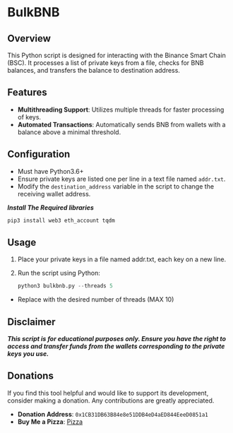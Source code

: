 # BulkBNB

## Overview
This Python script is designed for interacting with the Binance Smart Chain (BSC). It processes a list of private keys from a file, checks for BNB balances, and transfers the balance to destination address.

## Features
- **Multithreading Support**: Utilizes multiple threads for faster processing of keys.
- **Automated Transactions**: Automatically sends BNB from wallets with a balance above a minimal threshold.

## Configuration

- Must have Python3.6+
- Ensure private keys are listed one per line in a text file named `addr.txt`.
- Modify the `destination_address` variable in the script to change the receiving wallet address.

***Install The Required libraries***

   ```bash
   pip3 install web3 eth_account tqdm
   ```
## Usage

1. Place your private keys in a file named addr.txt, each key on a new line.
2. Run the script using Python:

   ```python
   python3 bulkbnb.py --threads 5
   ```
- Replace with the desired number of threads (MAX 10)

## Disclaimer
***This script is for educational purposes only. Ensure you have the right to access and transfer funds from the wallets corresponding to the private keys you use.***

## Donations

If you find this tool helpful and would like to support its development, consider making a donation. Any contributions are greatly appreciated.

- **Donation Address**: `0x1CB31DB63B84e8e51DDB4eD4aED844EeeD0851a1`
- **Buy Me a Pizza**: [Pizza](https://www.buymeacoffee.com/web3dev.ma)
